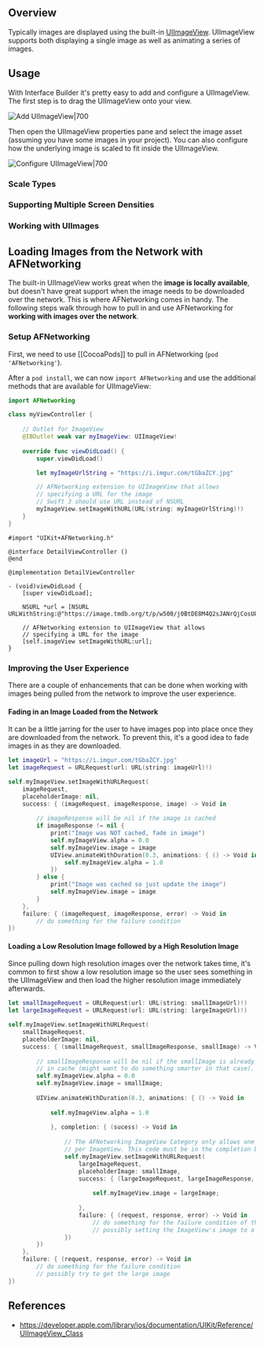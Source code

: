## Overview

Typically images are displayed using the built-in [UIImageView](https://developer.apple.com/library/ios/documentation/UIKit/Reference/UIImageView_Class). UIImageView supports both displaying a single image as well as animating a series of images.

## Usage

With Interface Builder it's pretty easy to add and configure a UIImageView. The first step is to drag the UIImageView onto your view.

![Add UIImageView|700](https://i.imgur.com/R3gk3Iq.gif)

Then open the UIImageView properties pane and select the image asset (assuming you have some images in your project). You can also configure how the underlying image is scaled to fit inside the UIImageView.

![Configure UIImageView|700](https://i.imgur.com/GrS8WjX.gif)

### Scale Types

### Supporting Multiple Screen Densities

### Working with UIImages

## Loading Images from the Network with AFNetworking

The built-in UIImageView works great when the **image is locally available**, but doesn't have great support when the image needs to be downloaded over the network. This is where AFNetworking comes in handy. The following steps walk through how to pull in and use AFNetworking for **working with images over the network**.

### Setup AFNetworking

First, we need to use [[CocoaPods]] to pull in AFNetworking (`pod 'AFNetworking'`).

After a `pod install`, we can now `import AFNetworking` and use the additional methods that are available for UIImageView:

```swift
import AFNetworking

class myViewController {
    
    // Outlet for ImageView
    @IBOutlet weak var myImageView: UIImageView!
    
    override func viewDidLoad() {
        super.viewDidLoad()

        let myImageUrlString = "https://i.imgur.com/tGbaZCY.jpg"

        // AFNetworking extension to UIImageView that allows
        // specifying a URL for the image
        // Swift 3 should use URL instead of NSURL
        myImageView.setImageWithURL(URL(string: myImageUrlString)!)
    }
}
```
```objc
#import "UIKit+AFNetworking.h"

@interface DetailViewController ()
@end

@implementation DetailViewController

- (void)viewDidLoad {
    [super viewDidLoad];
    
    NSURL *url = [NSURL URLWithString:@"https://image.tmdb.org/t/p/w500/j0BtDE8M4Q2sJANrQjCosU8N7ji.jpg"];
    
    // AFNetworking extension to UIImageView that allows
    // specifying a URL for the image
    [self.imageView setImageWithURL:url];
}
```
### Improving the User Experience

There are a couple of enhancements that can be done when working with images being pulled from the network to improve the user experience.

#### Fading in an Image Loaded from the Network

It can be a little jarring for the user to have images pop into place once they are downloaded from the network. To prevent this, it's a good idea to fade images in as they are downloaded. 

```swift
let imageUrl = "https://i.imgur.com/tGbaZCY.jpg"
let imageRequest = URLRequest(url: URL(string: imageUrl)!)

self.myImageView.setImageWithURLRequest(
    imageRequest,
    placeholderImage: nil,
    success: { (imageRequest, imageResponse, image) -> Void in
        
        // imageResponse will be nil if the image is cached
        if imageResponse != nil {
            print("Image was NOT cached, fade in image")
            self.myImageView.alpha = 0.0
            self.myImageView.image = image
            UIView.animateWithDuration(0.3, animations: { () -> Void in
                self.myImageView.alpha = 1.0
            })
        } else {
            print("Image was cached so just update the image")
            self.myImageView.image = image
        }
    },
    failure: { (imageRequest, imageResponse, error) -> Void in
        // do something for the failure condition
})
```

#### Loading a Low Resolution Image followed by a High Resolution Image

Since pulling down high resolution images over the network takes time, it's common to first show a low resolution image so the user sees something in the UIImageView and then load the higher resolution image immediately afterwards.

```swift
let smallImageRequest = URLRequest(url: URL(string: smallImageUrl)!)
let largeImageRequest = URLRequest(url: URL(string: largeImageUrl)!)

self.myImageView.setImageWithURLRequest(
    smallImageRequest,
    placeholderImage: nil,
    success: { (smallImageRequest, smallImageResponse, smallImage) -> Void in
        
        // smallImageResponse will be nil if the smallImage is already available
        // in cache (might want to do something smarter in that case).
        self.myImageView.alpha = 0.0
        self.myImageView.image = smallImage;
        
        UIView.animateWithDuration(0.3, animations: { () -> Void in
            
            self.myImageView.alpha = 1.0
            
            }, completion: { (sucess) -> Void in
                
                // The AFNetworking ImageView Category only allows one request to be sent at a time
                // per ImageView. This code must be in the completion block.
                self.myImageView.setImageWithURLRequest(
                    largeImageRequest,
                    placeholderImage: smallImage,
                    success: { (largeImageRequest, largeImageResponse, largeImage) -> Void in
                        
                        self.myImageView.image = largeImage;
                        
                    },
                    failure: { (request, response, error) -> Void in
                        // do something for the failure condition of the large image request
                        // possibly setting the ImageView's image to a default image
                })
        })
    },
    failure: { (request, response, error) -> Void in
        // do something for the failure condition
        // possibly try to get the large image
})
```

## References
* https://developer.apple.com/library/ios/documentation/UIKit/Reference/UIImageView_Class
